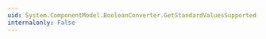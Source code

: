 ```yaml
---
uid: System.ComponentModel.BooleanConverter.GetStandardValuesSupported(System.ComponentModel.ITypeDescriptorContext)
internalonly: False
---
```

